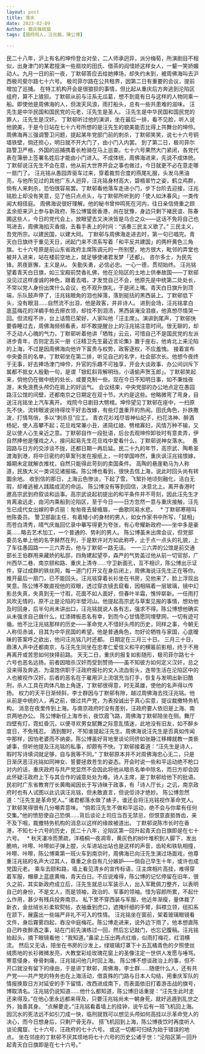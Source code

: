 ```yaml
---
layout: post
title: 落水
date: 2023-02-09
Author: 銀灰條紋貓
tags: [國府同人，汪兆銘，陳公博]

--- 
```



  民二十八年，沪上有名的坤伶登台对垒，二人师承迥异，派分梅荀，所演剧目不相似，出身津门的某君擅演一些扇坟的田氏、借茶的阎惜娇这样女人，一颦一笑娇媚动人。九月一日的前一夜，丁默邨答应去给她捧场，却失约未到，被周佛海叫去沪西极司斐尔路七十六号。
极司菲尔路在公共租界，因第二日有重要的会议，提前增加了巡捕。
在特工机构开会是很狼狈的事情，但比起从重庆后方奔逃到沦陷区组府，算不上狼狈。丁默邨从前与汪系无瓜葛，想不到竟有日与这样的人物同乘一船。即使他是周佛海的人，但泼天风浪，雨打船头，总有一些共患难的滋味。
汪先生是中华民国和国民党的元老，汪先生是圣人。
汪先生是中华民国和国民党的罪人，汪先生是汉奸。
丁默邨听过他的演讲，坐在最后一排，看不见脸，听人说他貌美，于是今日站在七十六号所想的是汪先生的貌美能否比得上共舞台的坤伶。周佛海再三强调警卫问题，提起某年党部门前的刺杀，丁默邨笑笑，说七十六号铜墙铁壁，倘还担心，明日就不开大门了，由小门入内罢。
到了第二日，极司菲尔路警卫严格，外国的巡捕携着长枪骑在马上巡查。七十六号果然大门紧闭，各党代表在簿册上签署名姓后才能由小门进入。不成体统，周佛海进来，先说不成体统。丁默邨说汪先生不会在意，他从前大世界开会之事也做过，今日就更不必在意走哪一扇门了。
汪兆铭从愚园弄驱车过来，穿着裁剪合度的燕尾礼服，头发乌黑油亮，与他所见过的其他广东人迥异，汪兆铭身材高大，碧梧翠竹之姿，鹤立鸡群，倘有人来刺杀，恐怕很容易罢。丁默邨看他落车走进小门，步下台阶去迎接，汪兆铭脸上却没有笑意，见了他只点点头，与丁默邨所听到的「使人如沐春风」一类传闻大相径庭。
周佛海说很好理解。他的秘书曾仲鸣死在河内，往日亲信倚重之顾孟余拒来沪上参与新政府、陈公博蛰居香港，尚在犹豫，身边只剩下褚民谊、陈春圃这些人，今日的党代会上，放眼望去又泱泱皆是乌合之众——这话不免将自己也骂进去，周佛海掐灭香烟，去看手表上的时间：“该奏三民主义歌了。”
三民主义，吾党所宗。以建民国，以建大同。
丁默邨与周佛海走进去时，第一句已唱完。青天白日旗终于重见天日，闭起门来不须系写着「和平反共建国」的两杆黄色三角旗。七十六号原是前山东省政府主席陈调元的一所别墅，地方很大，毗邻的弄堂也被并入进来，站在楼前空地上，就足够使诸君发梦「还都」。
咨尔多士，为民先锋。夙夜匪懈，主义是从。
矢勤矢勇，必信必忠。一心一德，贯彻始终。
汪兆铭望着青天白日旗，如三宝殿前焚香礼佛，他在沦陷区的土地上供奉故国——丁默邨没见过这样虔诚的神色，跟着去唱，才发觉自己不会，他原先是中统第二处处长，不常以党人身份出席什么会议，也不观升旗礼，于是闭上嘴。青天白日旗升到顶端，乐队鼓声停了，汪兆铭眼角的泪也掉落，落到挺括的黑西装上。丁默邨低下头，没有眼泪……自然流不出泪，他是政客，并非诗人。
进到会场，汪兆铭拿白底蓝梅花的洋綢手帕去擦衣领，却找不到泪渍，黑西装淹没泪痕，他真想尽情哭一回。但流程不许，台上话筒已架好，人家叫他「汪主席」。演讲到尾声，丁默邨快要昏睡过去，周佛海频频看表，却不敢提醒台上的汪兆铭注意时间。很无聊的，却不乏动人心魄的气力，丁默邨听着他讲「牺牲」云云，可惜自己不是国民党的左派进步青年，否则定去买一册《汪精卫先生最近言论集》置于座右，他肯北上来沦陷的上海，不过是因周佛海向他许下富贵与权势，政客逐权，不应羞愧。
接着宣布中央委员的名单，丁默邨坐在第二排，听见自己的名字，社会部次长。他想今夜终于无事，好去捧场津门坤伶，升官的乐趣不可独享，开会大谈政事、办公间训斥下属都不抵女人殷勤一句，是谓「银釭斜背解明珰，小语偷声贺玉郎」。丁默邨笑起来，倘他仍在做中统的处长，或要克制一些。现在今日不知明日事，如不秉烛夜游，未免浪费头颅仍在肩上的好运气。
会议结束，中央党部的办公地点定在愚园路汪公馆的间壁，还都南京之日期定在双十节。大约是这些。他略微弯了弯身，目送汪兆铭坐上汽车离开。
戏院今日剧目大劈棺。坤伶望见丁默邨在座中，一扫原先不快，流转眼波说待得坟干好去改嫁，有些灯盏重开的热闹。田氏角色，扑跌撒泼，打情骂俏，多以“刺杀旦”应工。
青衣花衫戏尽皆神仙妃子，扫花洛神、醉酒杨妃，使人高攀不起；花旦戏常兼小丑，递简红娘、劈棺寡妇，风情万种不输，又足以使人心生亲近之意。丁默邨自作一段批语，后台去观坤伶卸妆时有意卖弄，伊自然捧他是懂戏之人，接问起易先生花旦戏中爱看什么，丁默邨说神女落水。
 
愚园路与日方的交涉谈不拢，还都日期一再后延。民二十九的年节，高宗武、陶希圣渡海到港，将中日密约的草案刊发在报纸上，一时举国哗然，重庆讽汪兆铭恨嫁，婚期未定就解衣推枕，自然只能得此苛刻的卖国条件。
高陶的悬崖勒马为人称道，民族大义一类词见诸报端。陈公博也看到，很快去信上海，说此时回头尚有转圜余地。
收到信的那日，上海云色惨淡，下起了雪，飞絮扑地顷刻融化，洁白无瑕，却难逃被人践踏成泥的命运。
陈公博没有等到回信，决意北上。离开香港时邀高宗武到府叙谈和运事。高宗武说起初提出的和平条件并不苛刻，因此汪先生才肯离渝远走，由河内乘船到沦陷区，至于今日——日方忽然一意与重庆接触，汪先生已成代女出嫁的李贞丽：匆匆夜去替蛾眉，一曲歌同易水悲。
 
*
丁默邨寒暄叫他陈委员。
警卫部副主任，有着矮小的身材的男人，如女作家书中所写，「鼠相」而苍白清秀，晴气庆胤回忆录中摹写得更为夸张，有心夸耀新政府——坐中多是豪英……略去艺术加工，一个普通的、势利的男人。
陈公博虽未出席会议，但党部委员名单上他的名字赫然在列，于是默许对方如此称呼，止于点一点头的礼貌，上了车往愚园路一一三六弄去，他与丁默邨一路无话。
一一三六弄的公馆是前交通部长王伯群用来藏娇的私邸，四角建起望亭，森严的气势盖过他从前一切官邸，广州西华二巷、南京颐和路、重庆上清寺……守卫新面孔，互不相识，陈公博出示证件，穿过成群的铁丝网，每一道门打开又在身后闭上，周佛海说汪先生正在等你。
推开最后一扇门，已不能回头。汪兆铭穿着长衫坐在书房，见他来了，脸上浮现出笑意。陈公博不敢直视他的双眼，透过穿衣镜去窥看，因相隔着一层玻璃，镜中幻影总失真，失真到无一寸瑕，花面不如人面好，但春叶半霜，憔悴崭新。一任雨打风吹无情的，原不止是沦陷的半壁河山。他提起高宗武与草案见报的事情，想劝他及时回身，后半句尚未讲出口，汪兆铭就说人各有志，强求不得。陈公博想他确实从未强求自己做什么，红漆碑板恶名有幸，到而今心甘情愿同埋孽网，一切有迹可循。他不比汪兆铭那样的历史——革命党人不惜好头颅的历史，同样之事，今朝无人称佢赤诚，目其为中华民国的希望。他是普通角色，勿好论牺牲与家国，心底暧昧的答案呼之欲出，他问汪兆铭几时还都。
日期定在三月三十日。
三月三十日，鼎沸人声中还都南京，与汪先生同坐在忠孝仁爱信义和平的横匾前影相，终于不用再离开或苦思如何抉择前路。
天无二日，重庆的报复如影随形，极司菲尔路七十六号也恶名远扬。前者因暗杀汉奸而受到赞扬——虽不知彼方如何定义汉奸，总之没来得及奔逃、为温饱供职于汪政府报社的文人流血街头，连带生活在沦陷区中的人也被视作汉奸。后者的恶名在于雇用沪上流氓充当打手，恢复与发明出新旧酷刑，杀人工具在肉体凡胎上角逐，丁默邨很得意，时无英雄，使他的名声得以传扬。
权力的天平日渐倾斜，李士群因与丁默邨有隙，越过周佛海去找汪兆铭。他从前是中统的人，再之前，做过共产党，为表投诚出于真心实意，提议裁撤特务机构。
消息在夜里传到上海。与南京政府时没有差别，汪政府要人依旧是上海、南京两地办公。
陈公博新任上海市长，夜饮霞飞路，周佛海丁默邨陪坐在侧。舞厅四壁有灯，霓虹昏沉，以便寻欢男女腻舞之际意乱情迷，此地没有旧友，如不醉乡度日，不免残忍。
酒到酣时，不知谁提起汪先生。周佛海说汪先生是否真如传闻中那样，因怕老婆而不纳妾。陈公博虽好背地里谈论同侪如张静江移樽就教一类亵谑事，但听他提及汪兆铭的私事，却颇有不快。丁默邨接着道：“汪先生是诗人，暇时写诗填词就足够，自与我等不同。”
丁默邨原本并不对周佛海忠心无二，只是日渐厌恶汪兆铭如同神女、誓要拯救苍生的姿态。开会时说一些和平运动绝不枪口对内的话，重庆政府与共产党显然不会因此将他从暗杀名单中除名，而日方却会因此怀疑汪政府上下与其合作的诚意处处为难。诗人主席，是丁默邨给他下的批语。民初时广东省教育厅长黄晦闻因长于写诗昧于政事，有「诗人厅长」之讥，南京政府时也有人试图以此讥讽汪兆铭，但未敢直言，但说佢诗才绝妙。
陈公博忽然道：“汪先生是革命党人。”
诸君都落水做了婊子，谁还会将汪兆铭视作革命党人。
丁默邨笑得很有几分嘲弄意味。
“倘若汪先生不做和平运动，绝不会与你辈有任何交集。”他的愤怒使自己恐惧……背后谈论上司应当百无禁忌，但恨意直抵唇齿，来不及下咽，裁撤特务机构的消息以这样的缘故被道出。
丁默邨说陈市长时在香港，不知七十六号的历史，民二十八年，沦陷区第一回升起青天白日旗即是在七十六号。
 
*
秋天凄冷而萧疏，洋梧桐一夜凋零，黄灰色的树叶堆积到人脚下，发出脆响，咔嚓、咔嚓如子弹上膛，火车进站出站也是这样的声音，齿轮和铁轨相撞，咔嚓、咔嚓，陈公博乘第一班火车到南京时，周佛海已向汪先生演过场面戏，他尊重汪兆铭的名声大过其人，尊重之余自有几分嫉妒——倘自己早生十年，或许也成党国元老。
乘车去颐和路，墙上看见清乡的宣传标语，汪主席相片高挂，难得穿着军服，帽章上蓝底黄梅，青天白日。不应说难得，陈公博的记忆停留在旧年，很久之前，其实新政府成立后，汪先生就总以军装示人，出入军靴佩刀整齐，以表明自己的身份，不是文人，而是领袖，政治的、军事的领袖。惜为容颜所累，不起什么作用，甚少有残兵投奔南京。
私下里不穿西装与军服，他近年渐瘦，量体裁了新衣，金丝绒长衫柔软熨帖，衣袖垂到虎口，遮掩纤细的手臂，斜襟立领，纽扣系在颔下，展露出一些端严非礼不可入的性情。
汪兆铭坐在窗前，架着玻璃眼镜看文件，身后霧雾四起，吞没中庭梅花。陈公博走进来，说外边下雨了，他本想直陈自己昨夜醉酒之事，站在门前先演练过一回，然后忘记敲门，也忘记腹稿。汪兆铭抬起头，摘下眼镜看他：“我知道。”鼻梁上压出两点红痕，似雨打梅花，红泪横流。
然后又无话，陪坐在书房的沙发上，绿玻璃灯罩下十五瓦橘青色的夕照使丝绒质地的长衫微微发亮，大教堂彩绘玫瑰花窗上的圣像注定一世供人发愿与唾骂。寒意侵身，脊骨刺痛，汪兆铭问他几时回上海。
陈公博不想谈政治上的事，但不开口就没有留下的缘由，于是讲丁默邨，周佛海，李士群……随便什么人，还有共产党——共产党的特务也在上海活动，借袁殊的门路与日本人勾结，用重庆军队的情报换取日方对延安的手下留情，改西进成南下，而表面依旧打着游击战的旗号，博取清名。汪兆铭仍说知道……他什么都知道，陈公博旧话重提：“汪先生此时走还来得及。”在他心里永远都来得及，只要汪兆铭尚未一朝身死，就好逃遁到乱世之外，独善其身。
“点解要走。”汪兆铭看着墙上的挂钟，说午后有一班飞机回上海。
因沉水的死法远不如引刀成一快，临刑就戮可以想见头颅如何高挂以示革命党人的决心，而今日想身后，只剩尸骨无存。
搭飞机回到上海，陈公博夜饮时再度听人谈论魔窟、七十六号，汪政府的七十六号。
或这一切都可归结为始于错误的地点。
坐在邻座的丁默邨不厌其烦地将七十六号的历史公诸于世：“沦陷区第一回升起青天白日旗即是在七十六号。”


